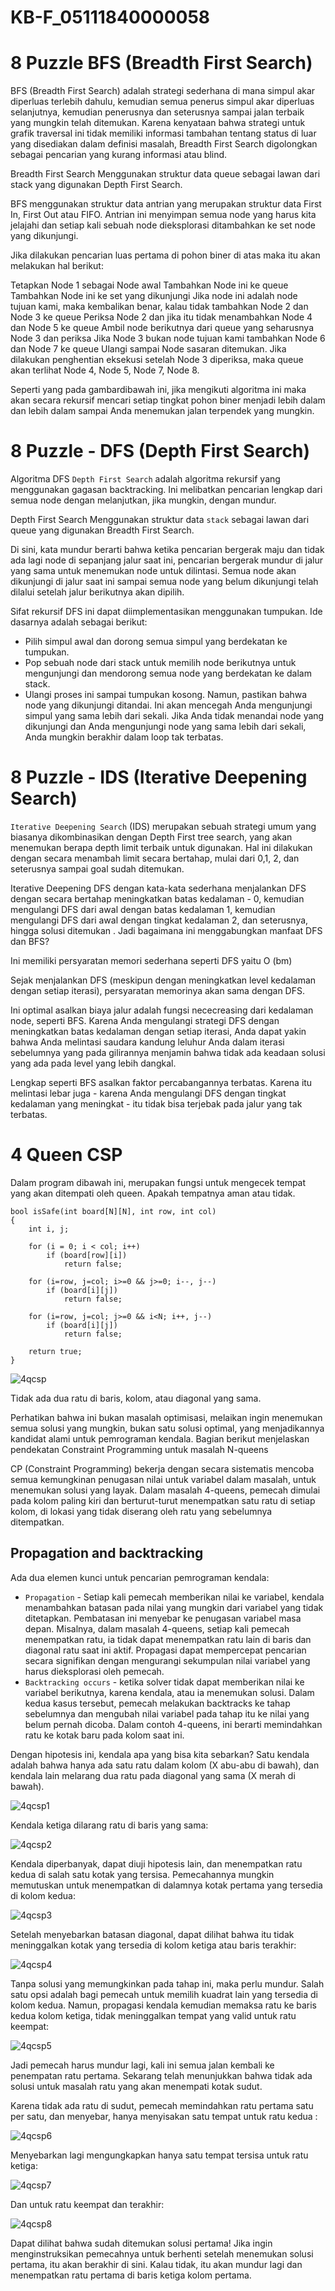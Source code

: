 # KB-F_05111840000058

# 8 Puzzle BFS (Breadth First Search)
BFS (Breadth First Search) adalah strategi sederhana di mana simpul akar diperluas terlebih dahulu, kemudian semua penerus simpul akar diperluas selanjutnya, kemudian penerusnya dan seterusnya sampai jalan terbaik yang mungkin telah ditemukan. Karena kenyataan bahwa strategi untuk grafik traversal ini tidak memiliki informasi tambahan tentang status di luar yang disediakan dalam definisi masalah, Breadth First Search digolongkan sebagai pencarian yang kurang informasi atau blind.

Breadth First Search Menggunakan struktur data queue sebagai lawan dari stack yang digunakan Depth First Search.

BFS menggunakan struktur data antrian yang merupakan struktur data First In, First Out atau FIFO. Antrian ini menyimpan semua node yang harus kita jelajahi dan setiap kali sebuah node dieksplorasi ditambahkan ke set node yang dikunjungi.

Jika dilakukan pencarian luas pertama di pohon biner di atas maka itu akan melakukan hal berikut:

Tetapkan Node 1 sebagai Node awal
Tambahkan Node ini ke queue
Tambahkan Node ini ke set yang dikunjungi
Jika node ini adalah node tujuan kami, maka kembalikan benar, kalau tidak tambahkan Node 2 dan Node 3 ke queue
Periksa Node 2 dan jika itu tidak menambahkan Node 4 dan Node 5 ke queue
Ambil node berikutnya dari queue yang seharusnya Node 3 dan periksa
Jika Node 3 bukan node tujuan kami tambahkan Node 6 dan Node 7 ke queue
Ulangi sampai Node sasaran ditemukan.
Jika dilakukan penghentian eksekusi setelah Node 3 diperiksa, maka queue akan terlihat Node 4, Node 5, Node 7, Node 8.

Seperti yang pada gambardibawah ini, jika mengikuti algoritma ini maka akan secara rekursif mencari setiap tingkat pohon biner menjadi lebih dalam dan lebih dalam sampai Anda menemukan jalan terpendek yang mungkin.

# 8 Puzzle - DFS (Depth First Search)
Algoritma DFS `Depth First Search` adalah algoritma rekursif yang menggunakan gagasan backtracking. Ini melibatkan pencarian lengkap dari semua node dengan melanjutkan, jika mungkin, dengan mundur.

Depth First Search Menggunakan struktur data `stack` sebagai lawan dari queue yang digunakan Breadth First Search.

Di sini, kata mundur berarti bahwa ketika pencarian bergerak maju dan tidak ada lagi node di sepanjang jalur saat ini, pencarian bergerak mundur di jalur yang sama untuk menemukan node untuk dilintasi. Semua node akan dikunjungi di jalur saat ini sampai semua node yang belum dikunjungi telah dilalui setelah jalur berikutnya akan dipilih.

Sifat rekursif DFS ini dapat diimplementasikan menggunakan tumpukan. Ide dasarnya adalah sebagai berikut:
- Pilih simpul awal dan dorong semua simpul yang berdekatan ke tumpukan.
- Pop sebuah node dari stack untuk memilih node berikutnya untuk mengunjungi dan mendorong semua node yang berdekatan ke dalam stack.
- Ulangi proses ini sampai tumpukan kosong. Namun, pastikan bahwa node yang dikunjungi ditandai. Ini akan mencegah Anda mengunjungi simpul yang sama lebih dari sekali. Jika Anda tidak menandai node yang dikunjungi dan Anda mengunjungi node yang sama lebih dari sekali, Anda mungkin berakhir dalam loop tak terbatas.



# 8 Puzzle - IDS (Iterative Deepening Search)

`Iterative Deepening Search` (IDS) merupakan sebuah strategi umum yang biasanya dikombinasikan dengan Depth First tree search, yang akan menemukan berapa depth limit terbaik untuk digunakan. Hal ini dilakukan dengan secara menambah limit secara bertahap, mulai dari 0,1, 2, dan seterusnya sampai goal sudah ditemukan.


Iterative Deepening DFS dengan kata-kata sederhana menjalankan DFS dengan secara bertahap meningkatkan batas kedalaman - 0, kemudian mengulangi DFS dari awal dengan batas kedalaman 1, kemudian mengulangi DFS dari awal dengan tingkat kedalaman 2, dan seterusnya, hingga solusi ditemukan . Jadi bagaimana ini menggabungkan manfaat DFS dan BFS?

Ini memiliki persyaratan memori sederhana seperti DFS yaitu O (bm)

Sejak menjalankan DFS (meskipun dengan meningkatkan level kedalaman dengan setiap iterasi), persyaratan memorinya akan sama dengan DFS.

Ini optimal asalkan biaya jalur adalah fungsi nececreasing dari kedalaman node, seperti BFS. Karena Anda mengulangi strategi DFS dengan meningkatkan batas kedalaman dengan setiap iterasi, Anda dapat yakin bahwa Anda melintasi saudara kandung leluhur Anda dalam iterasi sebelumnya yang pada gilirannya menjamin bahwa tidak ada keadaan solusi yang ada pada level yang lebih dangkal.

Lengkap seperti BFS asalkan faktor percabangannya terbatas. Karena itu melintasi lebar juga - karena Anda mengulangi DFS dengan tingkat kedalaman yang meningkat - itu tidak bisa terjebak pada jalur yang tak terbatas.

# 4 Queen CSP
Dalam program dibawah ini, merupakan fungsi untuk mengecek tempat yang akan ditempati oleh queen. Apakah tempatnya aman atau tidak.
```
bool isSafe(int board[N][N], int row, int col) 
{ 
    int i, j; 
  
    for (i = 0; i < col; i++) 
        if (board[row][i]) 
            return false; 

    for (i=row, j=col; i>=0 && j>=0; i--, j--) 
        if (board[i][j]) 
            return false; 

    for (i=row, j=col; j>=0 && i<N; i++, j--) 
        if (board[i][j]) 
            return false; 
  
    return true; 
} 
```
![4qcsp](https://user-images.githubusercontent.com/52326074/77139569-14d8ef00-6aa9-11ea-88c5-8cb7a395e267.png)

Tidak ada dua ratu di baris, kolom, atau diagonal yang sama.

Perhatikan bahwa ini bukan masalah optimisasi, melaikan ingin menemukan semua solusi yang mungkin, bukan satu solusi optimal, yang menjadikannya kandidat alami untuk pemrograman kendala. Bagian berikut menjelaskan pendekatan Constraint Programming untuk masalah N-queens

CP (Constraint Programming) bekerja dengan secara sistematis mencoba semua kemungkinan penugasan nilai untuk variabel dalam masalah, untuk menemukan solusi yang layak. Dalam masalah 4-queens, pemecah dimulai pada kolom paling kiri dan berturut-turut menempatkan satu ratu di setiap kolom, di lokasi yang tidak diserang oleh ratu yang sebelumnya ditempatkan.

## Propagation and backtracking

Ada dua elemen kunci untuk pencarian pemrograman kendala:
- `Propagation` - Setiap kali pemecah memberikan nilai ke variabel, kendala menambahkan batasan pada nilai yang mungkin dari variabel yang tidak ditetapkan. Pembatasan ini menyebar ke penugasan variabel masa depan. Misalnya, dalam masalah 4-queens, setiap kali pemecah menempatkan ratu, ia tidak dapat menempatkan ratu lain di baris dan diagonal ratu saat ini aktif. Propagasi dapat mempercepat pencarian secara signifikan dengan mengurangi sekumpulan nilai variabel yang harus dieksplorasi oleh pemecah.
- `Backtracking occurs` - ketika solver tidak dapat memberikan nilai ke variabel berikutnya, karena kendala, atau ia menemukan solusi. Dalam kedua kasus tersebut, pemecah melakukan backtracks ke tahap sebelumnya dan mengubah nilai variabel pada tahap itu ke nilai yang belum pernah dicoba. Dalam contoh 4-queens, ini berarti memindahkan ratu ke kotak baru pada kolom saat ini.

Dengan hipotesis ini, kendala apa yang bisa kita sebarkan? Satu kendala adalah bahwa hanya ada satu ratu dalam kolom (X abu-abu di bawah), dan kendala lain melarang dua ratu pada diagonal yang sama (X merah di bawah).

![4qcsp1](https://user-images.githubusercontent.com/52326074/77139791-f7f0eb80-6aa9-11ea-8474-4ea76873034e.png)

Kendala ketiga dilarang ratu di baris yang sama:

![4qcsp2](https://user-images.githubusercontent.com/52326074/77139793-f9221880-6aa9-11ea-8247-01dbe0430e0d.png)

Kendala diperbanyak, dapat diuji hipotesis lain, dan menempatkan ratu kedua di salah satu kotak yang tersisa. Pemecahannya mungkin memutuskan untuk menempatkan di dalamnya kotak pertama yang tersedia di kolom kedua:

![4qcsp3](https://user-images.githubusercontent.com/52326074/77139794-f9221880-6aa9-11ea-90f0-64b47585851f.png)

Setelah menyebarkan batasan diagonal, dapat dilihat bahwa itu tidak meninggalkan kotak yang tersedia di kolom ketiga atau baris terakhir:

![4qcsp4](https://user-images.githubusercontent.com/52326074/77139795-f9baaf00-6aa9-11ea-828f-f4a2cde6f04b.png)

Tanpa solusi yang memungkinkan pada tahap ini, maka perlu mundur. Salah satu opsi adalah bagi pemecah untuk memilih kuadrat lain yang tersedia di kolom kedua. Namun, propagasi kendala kemudian memaksa ratu ke baris kedua kolom ketiga, tidak meninggalkan tempat yang valid untuk ratu keempat:

![4qcsp5](https://user-images.githubusercontent.com/52326074/77139797-fa534580-6aa9-11ea-9503-e91583625389.png)

Jadi pemecah harus mundur lagi, kali ini semua jalan kembali ke penempatan ratu pertama. Sekarang telah menunjukkan bahwa tidak ada solusi untuk masalah ratu yang akan menempati kotak sudut.

Karena tidak ada ratu di sudut, pemecah memindahkan ratu pertama satu per satu, dan menyebar, hanya menyisakan satu tempat untuk ratu kedua :

![4qcsp6](https://user-images.githubusercontent.com/52326074/77139798-fa534580-6aa9-11ea-89c3-497d77960785.png)

Menyebarkan lagi mengungkapkan hanya satu tempat tersisa untuk ratu ketiga:

![4qcsp7](https://user-images.githubusercontent.com/52326074/77139799-faebdc00-6aa9-11ea-9420-03e82c5afa31.png)

Dan untuk ratu keempat dan terakhir:

![4qcsp8](https://user-images.githubusercontent.com/52326074/77139801-fb847280-6aa9-11ea-9919-ccff9a4bce2e.png)

Dapat dilihat bahwa sudah ditemukan solusi pertama! Jika ingin menginstruksikan pemecahnya untuk berhenti setelah menemukan solusi pertama, itu akan berakhir di sini. Kalau tidak, itu akan mundur lagi dan menempatkan ratu pertama di baris ketiga kolom pertama.

